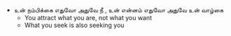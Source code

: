 - உன் நம்பிக்கை எதுவோ அதுவே நீ , உன் என்னம் எதுவோ அதுவே உன் வாழ்கை
    - You attract what you are, not what you want
    - What you seek is also seeking you
